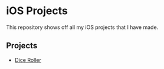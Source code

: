 # iOS Projects

This repository shows off all my iOS projects that I have made.

## Projects

* [Dice Roller](https://github.com/ChrisLucas02/dice-roller)
